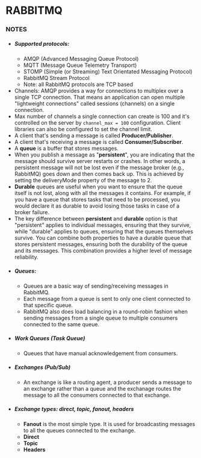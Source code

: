 # RABBITMQ

### NOTES

- ##### Supported protocols:
  - AMQP (Advanced Messaging Queue Protocol)
  - MQTT (Message Queue Telemetry Transport)
  - STOMP (Simple (or Streaming) Text Orientated Messaging Protocol)
  - RabbitMQ Stream Protocol
  - Note: all RabbitMQ protocols are TCP based
- Channels: AMQP provides a way for connections to multiplex over a single TCP connection. That means an application can open multiple "lightweight connections" called sessions (channels) on a single connection.
- Max number of channels a single connection can create is 100 and it's controlled on the server by `channel_max = 100` configuration. Client libraries can also be configured to set the channel limit.
- A client that's sending a message is called **Producer/Publisher**.
- A client that's receiving a message is called **Consumer/Subscriber**.
- A **queue** is a buffer that stores messages.
- When you publish a message as "**persistent**", you are indicating that the message should survive server restarts or crashes. In other words, a persistent message will not be lost even if the message broker (e.g., RabbitMQ) goes down and then comes back up. This is achieved by setting the deliveryMode property of the message to 2.
- **Durable** queues are useful when you want to ensure that the queue itself is not lost, along with all the messages it contains. For example, if you have a queue that stores tasks that need to be processed, you would declare it as durable to avoid losing those tasks in case of a broker failure.
- The key difference between **persistent** and **durable** option is that "persistent" applies to individual messages, ensuring that they survive, while "durable" applies to queues, ensuring that the queues themselves survive. You can combine both properties to have a durable queue that stores persistent messages, ensuring both the durability of the queue and its messages. This combination provides a higher level of message reliability.
- ##### Queues:
  - Queues are a basic way of sending/receiving messages in RabbitMQ.
  - Each message from a queue is sent to only one client connected to that specific queue.
  - RabbitMQ also does load balancing in a round-robin fashion when sending messages from a single queue to multiple consumers connected to the same queue.
- ##### Work Queues (Task Queue)
  - Queues that have manual acknowledgement from consumers.
- ##### Exchanges (Pub/Sub)
  - An exchange is like a routing agent, a producer sends a message to an exchange rather than a queue and the exchanage routes the message to all the consumers connected to that exchange.
- ##### Exchange types: direct, topic, fanout, headers
  - **Fanout** is the most simple type. It is used for broadcasting messages to all the queues connected to the exchange.
  - **Direct**
  - **Topic**
  - **Headers**
